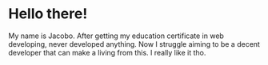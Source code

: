 # Hello there!
My name is Jacobo. After getting my education certificate in web developing, never developed anything. Now I struggle aiming to be a decent developer that can make a living from this.
I really like it tho.
